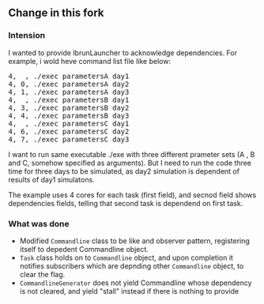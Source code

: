 ## Change in this fork
### Intension
I wanted to provide IbrunLauncher to acknowledge dependencies.  For example, i wold heve command list file like below:

<pre>
4,  , ./exec parametersA day1
4, 0, ./exec parametersA day2
4, 1, ./exec parametersA day3
4,  , ./exec parametersB day1
4, 3, ./exec parametersB day2
4, 4, ./exec parametersB day3
4,  , ./exec parametersC day1
4, 6, ./exec parametersC day2
4, 7, ./exec parametersC day3
</pre>

I want to run same executable ./exe with three different prameter sets (A , B and C, somehow specified as arguments).  But I need to run the code three time for three days to be simulated, as day2 simulation is dependent of results of day1 simulatons.

The example uses 4 cores for each task (first field), and secnod field shows dependencies fields, telling that second task is dependend on first task.

### What was done
* Modified `Commandline` class to be like and observer pattern, registering itself to depedent Commandline object.  
* `Task` class holds on to `Commandline` object, and upon completion it notifies subscribers which are depnding other `Commandline` object, to clear the flag.  
* `CommandlineGenerator` does not yield Commandline whose dependency is not cleared, and yield "stall" instead if there is nothing to provide
